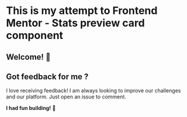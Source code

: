 # This is my attempt to Frontend Mentor - Stats preview card component


## Welcome! 👋

## Got feedback for me ?

I love receiving feedback! I am always looking to improve our challenges and our platform. 
Just open an issue to comment.

**I had fun building!** 🚀
